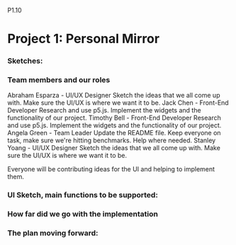 P1.10
# Project 1: Personal Mirror

### Sketches:

### Team members and our roles
   Abraham Esparza - UI/UX Designer
                       Sketch the ideas that we all come up with. Make sure the UI/UX is where we want it to be. 
   Jack Chen -       Front-End Developer
                       Research and use p5.js. Implement the widgets and the functionality of our project.
   Timothy Bell -    Front-End Developer
                       Research and use p5.js. Implement the widgets and the functionality of our project.
   Angela Green -    Team Leader 
                       Update the README file. Keep everyone on task, make sure we're hitting benchmarks. Help where needed. 
   Stanley Yoang -   UI/UX Designer
                       Sketch the ideas that we all come up with.  Make sure the UI/UX is where we want it to be. 
   
   Everyone will be contributing ideas for the UI and helping to implement them. 
   
### UI Sketch, main functions to be supported:

### How far did we go with the implementation

### The plan moving forward:
